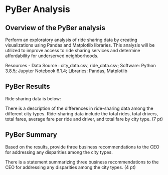 # PyBer Analysis

## Overview of the PyBer analysis

Perform an exploratory analysis of ride sharing data by creating visualizations using Pandas and Matplotlib libraries.  This analysis will be utilized to 
improve access to ride sharing services and determine affordability for underserved neighborhoods.

Resources - Data Source : city_data.csv, ride_data.csv; Software: Python 3.8.5; Jupyter Notebook 6.1.4; Libraries: Pandas, Matplotlib

## PyBer Results
Ride sharing data is below:





There is a description of the differences in ride-sharing data among the different city types. Ride-sharing data include the total rides, total drivers, total fares, average fare per ride and driver, and total fare by city type. (7 pt)

## PyBer Summary

Based on the results, provide three business recommendations to the CEO for addressing any disparities among the city types.

There is a statement summarizing three business recommendations to the CEO for addressing any disparities among the city types. (4 pt)
